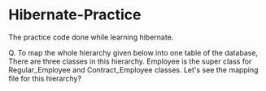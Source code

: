 # Hibernate-Practice

The practice code done while learning hibernate.

Q. To map the whole hierarchy given below into one table of the database, There are three classes in this hierarchy. Employee is the super class for Regular_Employee and Contract_Employee classes. Let's see the mapping file for this hierarchy?

